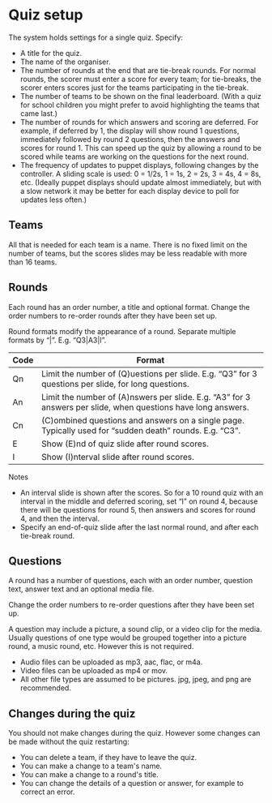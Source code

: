 # Quiz setup
The system holds settings for a single quiz. Specify:
- A title for the quiz.
- The name of the organiser.
- The number of rounds at the end that are tie-break rounds. For normal rounds, the scorer must enter a score for every team; for tie-breaks, the scorer enters scores just for the teams participating in the tie-break.
- The number of teams to be shown on the final leaderboard. (With a quiz for school children you might prefer to avoid highlighting the teams that came last.)
- The number of rounds for which answers and scoring are deferred. For example, if deferred by 1, the display will show round 1 questions, immediately followed by round 2 questions, then the answers and scores for round 1. This can speed up the quiz by allowing a round to be scored while teams are working on the questions for the next round.
- The frequency of updates to puppet displays, following changes by the controller. A sliding scale is used: 0 = 1/2s, 1 = 1s, 2 = 2s, 3 = 4s, 4 = 8s, etc. (Ideally puppet displays should update almost immediately, but with a slow network it may be better for each display device to poll for updates less often.)

## Teams
All that is needed for each team is a name. There is no fixed limit on the number of teams, but the scores slides may be less readable with more than 16 teams.

## Rounds
Each round has an order number, a title and optional format. Change the order numbers to re-order rounds after they have been set up.

Round formats modify the appearance of a round. Separate multiple formats by “\|”. E.g. “Q3\|A3\|I”.

| Code | Format |
| ---- | --- |
| Qn   | Limit the number of (Q)uestions per slide. E.g. “Q3” for 3 questions per slide, for long questions. |
| An   | Limit the number of (A)nswers per slide. E.g. “A3” for 3 answers per slide, when questions have long answers. |
| Cn   | (C)ombined questions and answers on a single page. Typically used for “sudden death” rounds. E.g. “C3”. |
| E    | Show (E)nd of quiz slide after round scores. |
| I    | Show (I)nterval slide after round scores. |

Notes
- An interval slide is shown after the scores. So for a 10 round quiz with an interval in the middle and deferred scoring, set “I” on round 4, because there will be questions for round 5, then answers and scores for round 4, and then the interval.
- Specify an end-of-quiz slide after the last normal round, and after each tie-break round.


## Questions
A round has a number of questions, each with an order number, question text, answer text and an optional media file.

Change the order numbers to re-order questions after they have been set up.

A question may include a picture, a sound clip, or a video clip for the media. Usually questions of one type would be grouped together into a picture round, a music round, etc. However this is not required.
- Audio files can be uploaded as mp3, aac, flac, or m4a.
- Video files can be uploaded as mp4 or mov.
- All other file types are assumed to be pictures. jpg, jpeg, and png are recommended.

## Changes during the quiz
You should not make changes during the quiz. However some changes can be made without the quiz restarting:
- You can delete a team, if they have to leave the quiz.
- You can make a change to a team's name.
- You can make a change to a round's title.
- You can change the details of a question or answer, for example to correct an error.
